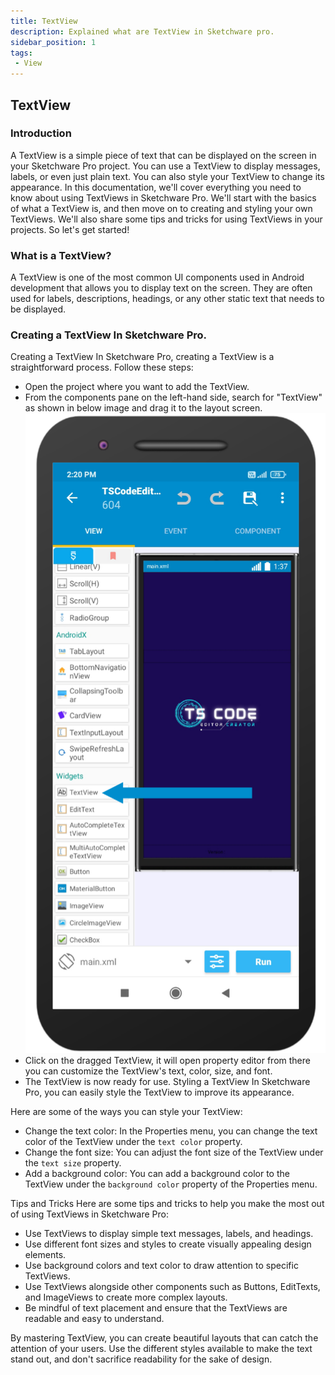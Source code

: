 ```yaml
---
title: TextView
description: Explained what are TextView in Sketchware pro.
sidebar_position: 1
tags:
 - View
---
```


## TextView


### Introduction
A TextView is a simple piece of text that can be displayed on the screen in your Sketchware Pro project. You can use a TextView to display messages, labels, or even just plain text. You can also style your TextView to change its appearance.
In this documentation, we'll cover everything you need to know about using TextViews in Sketchware Pro. We'll start with the basics of what a TextView is, and then move on to creating and styling your own TextViews. We'll also share some tips and tricks for using TextViews in your projects. So let's get started!

### What is a TextView?
A TextView is one of the most common UI components used in Android development that allows you to display text on the screen. They are often used for labels, descriptions, headings, or any other static text that needs to be displayed.

### Creating a TextView In Sketchware Pro.
Creating a TextView In Sketchware Pro, creating a TextView is a straightforward process. Follow these steps: 
- Open the project where you want to add the TextView.
- From the components pane on the left-hand side, search for "TextView" as shown in below image and drag it to the layout screen.
![TextView](img/TextView.png)
- Click on the dragged TextView, it will open property editor from there you can customize the TextView's text, color, size, and font.
- The TextView is now ready for use. Styling a TextView In Sketchware Pro, you can easily style the TextView to improve its appearance.

Here are some of the ways you can style your TextView:
- Change the text color: In the Properties menu, you can change the text color of the TextView under the `text color` property.
- Change the font size: You can adjust the font size of the TextView under the `text size` property.
- Add a background color: You can add a background color to the TextView under the `background color` property of the Properties menu.

Tips and Tricks Here are some tips and tricks to help you make the most out of using TextViews in Sketchware Pro:
- Use TextViews to display simple text messages, labels, and headings.
- Use different font sizes and styles to create visually appealing design elements.
- Use background colors and text color to draw attention to specific TextViews.
- Use TextViews alongside other components such as Buttons, EditTexts, and ImageViews to create more complex layouts.
- Be mindful of text placement and ensure that the TextViews are readable and easy to understand.

By mastering TextView, you can create beautiful layouts that can catch the attention of your users. Use the different styles available to make the text stand out, and don't sacrifice readability for the sake of design.